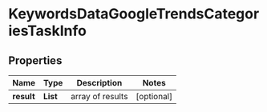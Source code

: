 # KeywordsDataGoogleTrendsCategoriesTaskInfo


## Properties

| Name | Type | Description | Notes |
|------------ | ------------- | ------------- | -------------|
**result** | **List<KeywordsDataGoogleTrendsCategoriesResultInfo>** | array of results |[optional]|